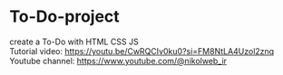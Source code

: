 # To-Do-project
create a To-Do with HTML CSS JS  
Tutorial video: https://youtu.be/CwRQCIv0ku0?si=FM8NtLA4Uzol2znq  
Youtube channel: https://www.youtube.com/@nikolweb_ir

